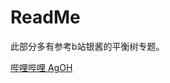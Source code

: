 # ReadMe

此部分多有参考b站银酱的平衡树专题。

[哔哩哔哩 AgOH](https://space.bilibili.com/120174936?spm_id_from=333.788.b_765f7570696e666f.1)
